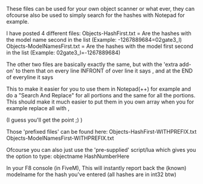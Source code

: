 These files can be used for your own object scanner or what ever,
they can ofcourse also be used to simply search for the hashes with Notepad for example.

I have posted 4 different files:
Objects-HashFirst.txt		= Are the hashes with the model name second in the list (Example: -1267889684=02gate3_l)
Objects-ModelNamesFirst.txt	= Are the hashes with the model first second in the list (Example: 02gate3_l=-1267889684)

The other two files are basically exactly the same, but with the 'extra add-on' to them that on every line
INFRONT of over line it says <FRONT>, and at the END of everyline it says <BACK>

This to make it easier for you to use them in Notepad(++) for example and do a "Search And Replace" for all
<FRONT> portions and the same for all the <BACK> portions. This should make it much easier to put them
in you own array when you for example replace all <BACK> with , 

(I guess you'll get the point ;) )

Those 'prefixed files' can be found here:
Objects-HashFirst-WITHPREFIX.txt
Objects-ModelNamesFirst-WITHPREFIX.txt

Ofcourse you can also just use the 'pre-supplied' script/lua which gives you the option to type:
objectname HashNumberHere

In your F8 console (in FiveM),
This will instantly report back the (known) modelname for the hash you've entered (all hashes are in int32 btw)

